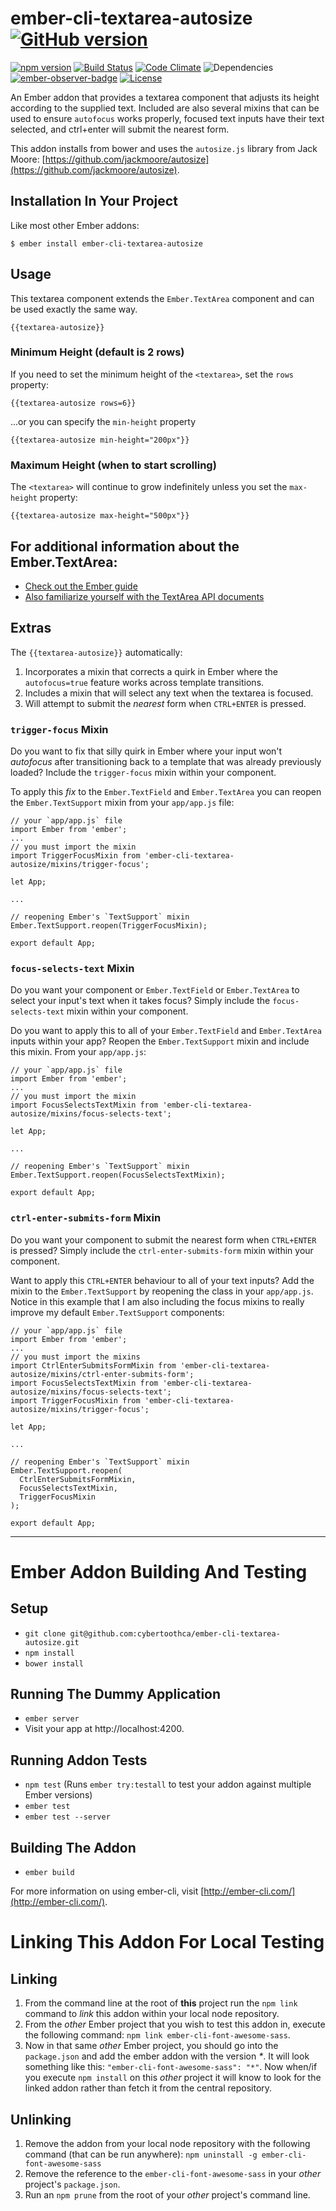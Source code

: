# ember-cli-textarea-autosize [![GitHub version](https://badge.fury.io/gh/cybertoothca%2Fember-cli-textarea-autosize.svg)](https://badge.fury.io/gh/cybertoothca%2Fember-cli-textarea-autosize)

[![npm version](https://badge.fury.io/js/ember-cli-textarea-autosize.svg)](https://badge.fury.io/js/ember-cli-textarea-autosize) [![Build Status](https://travis-ci.org/cybertoothca/ember-cli-textarea-autosize.svg)](https://travis-ci.org/cybertoothca/ember-cli-textarea-autosize) [![Code Climate](https://codeclimate.com/github/cybertoothca/ember-cli-textarea-autosize/badges/gpa.svg)](https://codeclimate.com/github/cybertoothca/ember-cli-textarea-autosize) ![Dependencies](https://david-dm.org/cybertoothca/ember-cli-textarea-autosize.svg) [![ember-observer-badge](http://emberobserver.com/badges/ember-cli-textarea-autosize.svg)](http://emberobserver.com/addons/ember-cli-textarea-autosize) [![License](https://img.shields.io/npm/l/ember-cli-textarea-autosize.svg)](LICENSE.md)

An Ember addon that provides a textarea component that adjusts its 
height according to the supplied text.  Included are also several 
mixins that can be used to ensure `autofocus` works properly, 
focused text inputs have their text selected, and ctrl+enter will 
submit the nearest form.

This addon installs from bower and uses the `autosize.js` library
from Jack Moore: [https://github.com/jackmoore/autosize](https://github.com/jackmoore/autosize).

## Installation In Your Project

Like most other Ember addons:

    $ ember install ember-cli-textarea-autosize

## Usage

This textarea component extends the `Ember.TextArea` component and
can be used exactly the same way.

    {{textarea-autosize}}

### Minimum Height (default is 2 rows)

If you need to set the minimum height of the `<textarea>`, set the 
`rows` property:

    {{textarea-autosize rows=6}}

...or you can specify the `min-height` property

    {{textarea-autosize min-height="200px"}}

### Maximum Height (when to start scrolling)

The `<textarea>` will continue to grow indefinitely unless you set the
`max-height` property:

    {{textarea-autosize max-height="500px"}}

## For additional information about the Ember.TextArea:

 * [Check out the Ember guide](https://guides.emberjs.com/v2.8.0/templates/input-helpers/#toc_text-areas)
 * [Also familiarize yourself with the TextArea API documents](http://emberjs.com/api/classes/Ember.TextArea.html)
 
## Extras

The `{{textarea-autosize}}` automatically:

1. Incorporates a mixin that corrects a quirk in Ember where the 
`autofocus=true` feature works across template transitions.
1. Includes a mixin that will select any text when the textarea is 
focused.
1. Will attempt to submit the _nearest_ form when `CTRL+ENTER` is
pressed.

### `trigger-focus` Mixin

Do you want to fix that silly quirk in Ember where your input won't 
_autofocus_ after transitioning back to a template that was already
previously loaded?  Include the `trigger-focus` mixin within your 
component.

To apply this _fix_ to the `Ember.TextField` and `Ember.TextArea`
you can reopen the `Ember.TextSupport` mixin from your `app/app.js`
file:

    // your `app/app.js` file
    import Ember from 'ember';
    ...
    // you must import the mixin
    import TriggerFocusMixin from 'ember-cli-textarea-autosize/mixins/trigger-focus';
    
    let App;
    
    ...
    
    // reopening Ember's `TextSupport` mixin
    Ember.TextSupport.reopen(TriggerFocusMixin);
    
    export default App;


### `focus-selects-text` Mixin

Do you want your component or `Ember.TextField` or `Ember.TextArea` to 
select your input's text when it takes focus?  Simply include the
`focus-selects-text` mixin within your component.

Do you want to apply this to all of your `Ember.TextField` and 
`Ember.TextArea` inputs within your app?  Reopen the 
`Ember.TextSupport` mixin and include this mixin.  From your 
`app/app.js`:

    // your `app/app.js` file
    import Ember from 'ember';
    ...
    // you must import the mixin
    import FocusSelectsTextMixin from 'ember-cli-textarea-autosize/mixins/focus-selects-text';
    
    let App;
    
    ...
    
    // reopening Ember's `TextSupport` mixin
    Ember.TextSupport.reopen(FocusSelectsTextMixin);
    
    export default App;


### `ctrl-enter-submits-form` Mixin

Do you want your component to submit the nearest form when `CTRL+ENTER`
is pressed?  Simply include the `ctrl-enter-submits-form` mixin within
your component.

Want to apply this `CTRL+ENTER` behaviour to all of your text inputs?
Add the mixin to the `Ember.TextSupport` by reopening the class in your
`app/app.js`.  Notice in this example that I am also including the 
focus mixins to really improve my default `Ember.TextSupport` 
components:

    // your `app/app.js` file
    import Ember from 'ember';
    ...
    // you must import the mixins
    import CtrlEnterSubmitsFormMixin from 'ember-cli-textarea-autosize/mixins/ctrl-enter-submits-form';
    import FocusSelectsTextMixin from 'ember-cli-textarea-autosize/mixins/focus-selects-text';
    import TriggerFocusMixin from 'ember-cli-textarea-autosize/mixins/trigger-focus';

    let App;
    
    ...
    
    // reopening Ember's `TextSupport` mixin
    Ember.TextSupport.reopen(
      CtrlEnterSubmitsFormMixin, 
      FocusSelectsTextMixin,
      TriggerFocusMixin
    );
    
    export default App;

---

# Ember Addon Building And Testing

## Setup

* `git clone git@github.com:cybertoothca/ember-cli-textarea-autosize.git`
* `npm install`
* `bower install`

## Running The Dummy Application

* `ember server`
* Visit your app at http://localhost:4200.

## Running Addon Tests

* `npm test` (Runs `ember try:testall` to test your addon against multiple Ember versions)
* `ember test`
* `ember test --server`

## Building The Addon

* `ember build`

For more information on using ember-cli, visit [http://ember-cli.com/](http://ember-cli.com/).

# Linking This Addon For Local Testing

## Linking

1. From the command line at the root of __this__ project run the 
`npm link` command to _link_ this addon within your local 
node repository.
1. From the _other_ Ember project that you wish to test this addon 
in, execute the following command:
`npm link ember-cli-font-awesome-sass`.
1. Now in that same _other_ Ember project, you should go into the
`package.json` and add the ember addon with the version _*_.  It will
look something like this: `"ember-cli-font-awesome-sass": "*"`.  Now
when/if you execute `npm install` on this _other_ project it 
will know to look for the linked addon rather than fetch it from
the central repository.

## Unlinking

1. Remove the addon from your local node repository with the following
command (that can be run anywhere):
`npm uninstall -g ember-cli-font-awesome-sass`
1. Remove the reference to the `ember-cli-font-awesome-sass` 
in your _other_ project's `package.json`.
1. Run an `npm prune` from the root of your _other_ project's 
command line.

